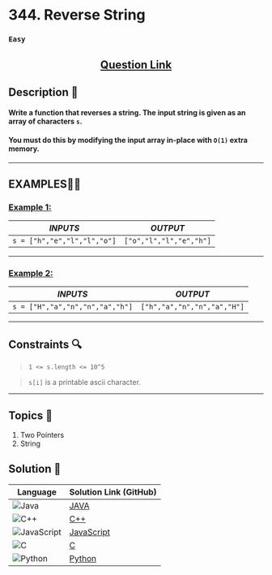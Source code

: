 # 344. Reverse String

### `Easy`


<h2 align="center">
<a href="https://leetcode.com/problems/reverse-string/description/"><strong>Question Link</strong></a>
</h2>


## Description 📑

#### Write a function that reverses a string. The input string is given as an array of characters `s`.

#### You must do this by modifying the input array in-place with `O(1)` extra memory.

---

## **EXAMPLES**💫✨ </br>

<h3>

<ins>**Example 1**:</ins> </br>


| _INPUTS_ | _OUTPUT_ |
| :-----------: | :-----------: |
| `s = ["h","e","l","l","o"]` | `["o","l","l","e","h"]` |

</h3>


____
<h3>

<ins>**Example 2**:</ins> </br>

| _INPUTS_ | _OUTPUT_ |
| :-----------: | :-----------: |
| `s = ["H","a","n","n","a","h"]` | `["h","a","n","n","a","H"]` |

</h3>


___


## Constraints 🔍

> `1 <= s.length <= 10^5`</br>

> `s[i]` is a printable ascii character.

___

## Topics 📝

1. Two Pointers
2. String


## Solution 📃

|  Language   |  Solution Link (GitHub) |
| ------------- | ------------- |
|  ![Java](https://img.shields.io/badge/java-%23ED8B00.svg?style=flat&logo=openjdk&logoColor=white)  | [JAVA](https://github.com/Purnima47/Leetcode-Solutions/blob/main/%F0%9F%9F%A2%20Easy/344%20-%20Reverse%20String/_344ReverseString.java) |
|  ![C++](https://img.shields.io/badge/c++-%2300599C.svg?style=plastic&logo=c%2B%2B&logoColor=white)  | [C++](https://github.com/Purnima47/Leetcode-Solutions/blob/main/%F0%9F%9F%A2%20Easy/344%20-%20Reverse%20String/_344ReverseString.cpp)  |
|  ![JavaScript](https://img.shields.io/badge/javascript-%23323330.svg?style=flat&logo=javascript&logoColor=%23F7DF1E)  | [JavaScript](https://github.com/Purnima47/Leetcode-Solutions/blob/main/%F0%9F%9F%A2%20Easy/344%20-%20Reverse%20String/_344ReverseString.js) |
|![C](https://img.shields.io/badge/c-%2300599C.svg?style=plastic&logo=c&logoColor=white)| [C](https://github.com/Purnima47/Leetcode-Solutions/blob/main/%F0%9F%9F%A2%20Easy/344%20-%20Reverse%20String/_344ReverseString.c) |
|![Python](https://img.shields.io/badge/python-3670A0?style=plastic&logo=python&logoColor=ffdd54)| [Python](https://github.com/Purnima47/Leetcode-Solutions/blob/main/%F0%9F%9F%A2%20Easy/344%20-%20Reverse%20String/_344ReverseString.py) |
